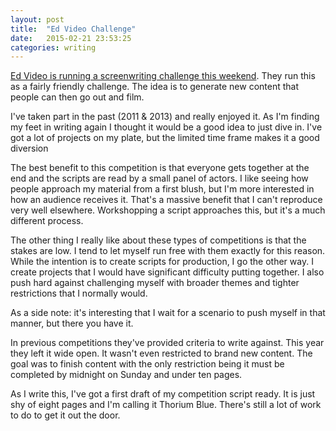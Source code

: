 ```yaml
---
layout: post
title:  "Ed Video Challenge"
date:   2015-02-21 23:53:25
categories: writing
---
```


[Ed Video is running a screenwriting challenge this weekend](http://www.edvideo.org/events/production-programs/screenwriting-competition). They run this as a fairly friendly challenge. The idea is to generate new content that people can then go out and film.

I've taken part in the past (2011 & 2013) and really enjoyed it. As I'm finding my feet in writing again I thought it would be a good idea to just dive in. I've got a lot of projects on my plate, but the limited time frame makes it a good diversion

The best benefit to this competition is that everyone gets together at the end and the scripts are read by a small panel of actors. I like seeing how people approach my material from a first blush, but I'm more interested in how an audience receives it. That's a massive benefit that I can't reproduce very well elsewhere. Workshopping a script approaches this, but it's a much different process.

The other thing I really like about these types of competitions is that the stakes are low. I tend to let myself run free with them exactly for this reason. While the intention is to create scripts for production, I go the other way. I create projects that I would have significant difficulty putting together. I also push hard against challenging myself with broader themes and tighter restrictions that I normally would.

As a side note: it's interesting that I wait for a scenario to push myself in that manner, but there you have it.

In previous competitions they've provided criteria to write against. This year they left it wide open. It wasn't even restricted to brand new content. The goal was to finish content with the only restriction being it must be completed by midnight on Sunday and under ten pages.

As I write this, I've got a first draft of my competition script ready. It is just shy of eight pages and I'm calling it Thorium Blue. There's still a lot of work to do to get it out the door.
